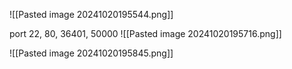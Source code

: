 ![[Pasted image 20241020195544.png]]

port 22, 80, 36401, 50000
![[Pasted image 20241020195716.png]]

![[Pasted image 20241020195845.png]]